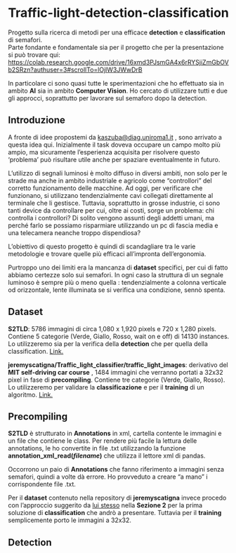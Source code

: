 <h1 id="h1-traffic-light-detection-classification"><a name="Traffic-light-detection-classification" class="reference-link"></a><span class="header-link octicon octicon-link"></span>Traffic-light-detection-classification</h1><p>Progetto sulla ricerca di metodi per una efficace <strong>detection</strong> e <strong>classification</strong> di semafori.<br>Parte fondante e fondamentale sia per il progetto che per la presentazione si può trovare qui:<br><a href="https://colab.research.google.com/drive/16xmd3PJsmGA4x6rRYSjiZmGbOVb2SRzn?authuser=3#scrollTo=lOjlW3JWwDrB">https://colab.research.google.com/drive/16xmd3PJsmGA4x6rRYSjiZmGbOVb2SRzn?authuser=3#scrollTo=lOjlW3JWwDrB</a></p>
<p>In particolare ci sono quasi tutte le sperimentazioni che ho effettuato sia in ambito <strong>AI</strong> sia in ambito <strong>Computer Vision</strong>. Ho cercato di utilizzare tutti e due gli approcci, soprattutto per lavorare sul semaforo dopo la detection. </p>
<h2 id="h2-introduzione"><a name="Introduzione" class="reference-link"></a><span class="header-link octicon octicon-link"></span>Introduzione</h2><p>A fronte di idee propostemi da <a href="mailto:kaszuba@diag.uniroma1.it">kaszuba@diag.uniroma1.it</a> , sono arrivato a questa idea qui. Inizialmente il task doveva occupare un campo molto più ampio, ma sicuramente l’esperienza acquisita per risolvere questo ‘problema’ può risultare utile anche per spaziare eventualmente in futuro. </p>
<p>L’utilizzo di segnali luminosi è molto diffuso in diversi ambiti, non solo per le strade ma anche in ambito industriale e agricolo come “controllori” del corretto funzionamento delle macchine.  Ad oggi, per verificare che funzionano, si utilizzano tendenzialmente cavi collegati direttamente al terminale che li gestisce. Tuttavia, soprattutto in grosse industrie, ci sono tanti device da controllare per cui, oltre ai costi, sorge un problema: chi controlla i controllori? Di solito vengono assunti degli addetti umani, ma perché farlo se possiamo risparmiare utilizzando un pc di fascia media e una telecamera neanche troppo dispendiosa? </p>
<p>L’obiettivo di questo progetto è quindi di scandagliare tra le varie metodologie e trovare quelle più efficaci all’impronta dell’ergonomia. </p>
<p>Purtroppo uno dei limiti era la mancanza di <strong>dataset</strong> specifici, per cui di fatto abbiamo certezze solo sui semafori.  In ogni caso la struttura di un segnale luminoso è sempre più o meno quella : tendenzialmente a colonna verticale od orizzontale, lente illuminata se si verifica una condizione, sennò spenta. </p>
<h2 id="h2-dataset"><a name="Dataset" class="reference-link"></a><span class="header-link octicon octicon-link"></span>Dataset</h2><p><strong>S2TLD</strong>:  5786 immagini di circa 1,080 x 1,920 pixels e 720 x 1,280 pixels. Contiene 5 categorie (Verde, Giallo, Rosso, wait on e off) di 14130 instances.  Lo utilizzeremo sia per la verifica della <strong>detection</strong> che per quella della classification. <a href="https://github.com/Thinklab-SJTU/S2TLD"> Link.</a></p>
<p><strong>jeremyscatigna/Traffic_light_classifier/traffic_light_images</strong>: derivativo del <strong>MIT self-driving car course</strong> , 1484 immagini che verranno portati a 32x32 pixel in fase di <strong>precompiling</strong>. Contiene tre categorie (Verde, Giallo, Rosso). Lo utilizzeremo per validare la <strong>classificazione</strong> e per il <strong>training</strong> di un algoritmo. <a href="https://github.com/jeremyscatigna/Traffic_light_classifier">Link.</a></p>
<h2 id="h2-precompiling"><a name="Precompiling" class="reference-link"></a><span class="header-link octicon octicon-link"></span>Precompiling</h2><p><strong>S2TLD</strong>  è strutturato in <strong>Annotations</strong> in xml,  cartella contente le immagini e un file che contiene le class. Per rendere più facile la lettura delle annotations, le ho convertite in file .txt utilizzando la funzione <strong>annotation_xml_read(<em>filename</em>)</strong>  che utilizza il lettore xml di pandas.</p>
<p>Occorrono un paio di <strong>Annotations</strong> che fanno riferimento a immagini senza semafori, quindi a volte dà errore. Ho provveduto a creare “a mano” i corrispondente file .txt.</p>
<p>Per il <strong>dataset</strong> contenuto nella repository di <strong>jeremyscatigna</strong> invece procedo con l’approccio suggerito da <a href="https://github.com/jeremyscatigna/Traffic_light_classifier">lui stesso</a> nella <strong>Sezione 2</strong> per la prima soluzione di <strong>classification</strong> che andrò a presentare. Tuttavia per il <strong>training</strong> semplicemente porto le immagini a 32x32. </p>
<h2 id="h2-detection"><a name="Detection" class="reference-link"></a><span class="header-link octicon octicon-link"></span>Detection</h2></div>

